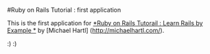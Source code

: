 #Ruby on Rails Tutorial : first application

This is the first application for
[*Ruby on Rails Tutorail : Learn Rails by Example *](http://railstutorial/org/)
by [Michael Hartl] (http://michaelhartl.com/).

:) :)
